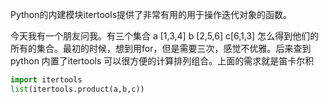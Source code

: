 Python的内建模块itertools提供了非常有用的用于操作迭代对象的函数。

今天我有一个朋友问我。有三个集合 a [1,3,4] b [2,5,6] c[6,1,3] 怎么得到他们的所有的集合。最初的时候，想到用for，但是需要三次，感觉不优雅。后来查到python
内置了itertools 可以很方便的计算排列组合。上面的需求就是笛卡尔积

```python
import itertools
list(itertools.product(a,b,c))
```
